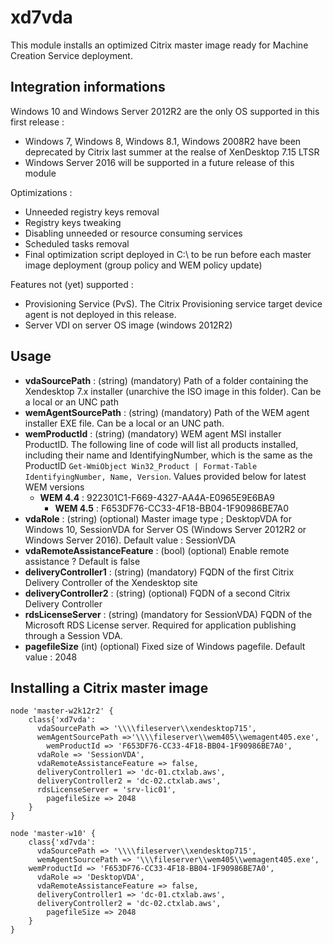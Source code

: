 # xd7vda #
This module installs an optimized Citrix master image ready for Machine Creation Service deployment.

## Integration informations
Windows 10 and Windows Server 2012R2 are the only OS supported in this first release :
- Windows 7, Windows 8, Windows 8.1, Windows 2008R2 have been deprecated by Citrix last summer at the realse of XenDesktop 7.15 LTSR
- Windows Server 2016 will be supported in a future release of this module

Optimizations :
- Unneeded registry keys removal
- Registry keys tweaking
- Disabling unneeded or resource consuming services
- Scheduled tasks removal
- Final optimization script deployed in C:\ to be run before each master image deployment (group policy and WEM policy update)

Features not (yet) supported :
- Provisioning Service (PvS). The Citrix Provisioning service target device agent is not deployed in this release.
- Server VDI on server OS image (windows 2012R2)

## Usage
- **vdaSourcePath** : (string) (mandatory) Path of a folder containing the Xendesktop 7.x installer (unarchive the ISO image in this folder). Can be a local or an UNC path
- **wemAgentSourcePath** : (string) (mandatory) Path of the WEM agent installer EXE file. Can be a local or an UNC path.
- **wemProductId** : (string) (mandatory) WEM agent MSI installer ProductID. The following line of code will list all products installed, including their name and IdentifyingNumber, which is the same as the ProductID `Get-WmiObject Win32_Product | Format-Table IdentifyingNumber, Name, Version`. Values provided below for latest WEM versions
  - **WEM 4.4** : 922301C1-F669-4327-AA4A-E0965E9E6BA9
	- **WEM 4.5** : F653DF76-CC33-4F18-BB04-1F90986BE7A0
- **vdaRole** : (string) (optional) Master image type ; DesktopVDA for Windows 10, SessionVDA for Server OS (Windows Server 2012R2 or Windows Server 2016). Default value : SessionVDA
- **vdaRemoteAssistanceFeature** : (bool) (optional) Enable remote assistance ? Default is false
- **deliveryController1** : (string) (mandatory) FQDN of the first Citrix Delivery Controller of the Xendesktop site
- **deliveryController2** : (string) (optional) FQDN of a second Citrix Delivery Controller
- **rdsLicenseServer** : (string) (mandatory for SessionVDA) FQDN of the Microsoft RDS License server. Required for application publishing through a Session VDA.
- **pagefileSize** (int) (optional) Fixed size of Windows pagefile. Default value : 2048


## Installing a Citrix master image

~~~puppet
node 'master-w2k12r2' {
	class{'xd7vda':
	  vdaSourcePath => '\\\\fileserver\\xendesktop715',
	  wemAgentSourcePath =>'\\\\fileserver\\wem405\\wemagent405.exe',
		wemProductId => 'F653DF76-CC33-4F18-BB04-1F90986BE7A0',
	  vdaRole => 'SessionVDA',
	  vdaRemoteAssistanceFeature => false,
	  deliveryController1 => 'dc-01.ctxlab.aws',
	  deliveryController2 = 'dc-02.ctxlab.aws',
	  rdsLicenseServer = 'srv-lic01',
		pagefileSize => 2048
	}
}
~~~

~~~puppet
node 'master-w10' {
	class{'xd7vda':
	  vdaSourcePath => '\\\\fileserver\\xendesktop715',
	  wemAgentSourcePath => '\\\fileserver\\wem405\\wemagent405.exe',
    wemProductId => 'F653DF76-CC33-4F18-BB04-1F90986BE7A0',
	  vdaRole => 'DesktopVDA',
	  vdaRemoteAssistanceFeature => false,
	  deliveryController1 => 'dc-01.ctxlab.aws',
	  deliveryController2 = 'dc-02.ctxlab.aws',
		pagefileSize => 2048
	}
}
~~~
